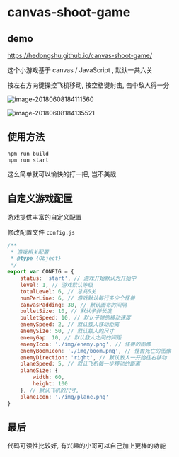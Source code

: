# canvas-shoot-game

## demo

https://hedongshu.github.io/canvas-shoot-game/

这个小游戏基于 canvas / JavaScript , 默认一共六关

按左右方向键操控飞机移动, 按空格键射击, 击中敌人得一分

![image-20180608184111560](https://ws4.sinaimg.cn/large/006tKfTcgy1fs4vg995l8j312c0x20ve.jpg)

![image-20180608184135521](https://ws1.sinaimg.cn/large/006tKfTcgy1fs4vg858rfj312u0x83zo.jpg)

## 使用方法

```shell
npm run build
npm run start
```

这么简单就可以愉快的打一把, 岂不美哉

## 自定义游戏配置

游戏提供丰富的自定义配置

修改配置文件 `config.js`

```javascript
/**
 * 游戏相关配置
 * @type {Object}
 */
export var CONFIG = {
    status: 'start', // 游戏开始默认为开始中
    level: 1, // 游戏默认等级
    totalLevel: 6, // 总共6关
    numPerLine: 6, // 游戏默认每行多少个怪兽
    canvasPadding: 30, // 默认画布的间隔
    bulletSize: 10, // 默认子弹长度
    bulletSpeed: 10, // 默认子弹的移动速度
    enemySpeed: 2, // 默认敌人移动距离
    enemySize: 50, // 默认敌人的尺寸
    enemyGap: 10, // 默认敌人之间的间距
    enemyIcon: './img/enemy.png', // 怪兽的图像
    enemyBoomIcon: './img/boom.png', // 怪兽死亡的图像
    enemyDirection: 'right', // 默认敌人一开始往右移动
    planeSpeed: 5, // 默认飞机每一步移动的距离
    planeSize: {
        width: 60,
        height: 100
    }, // 默认飞机的尺寸,
    planeIcon: './img/plane.png'
}
```

## 最后

代码可读性比较好, 有兴趣的小哥可以自己加上更棒的功能
